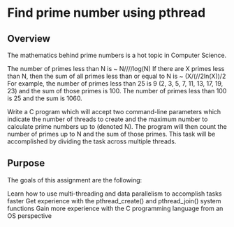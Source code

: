 # Find prime number using pthread

## Overview
The mathematics behind prime numbers is a hot topic in Computer Science.

The number of primes less than N is ~ N////log(N)
If there are X primes less than N, then the sum of all primes less than or equal to N is ~ (X/(//2ln(X))/2
For example, the number of primes less than 25 is 9 (2, 3, 5, 7, 11, 13, 17, 19, 23) and the sum of those primes is 100. The number of primes less than 100 is 25 and the sum is 1060.

Write a C program which will accept two command-line parameters which indicate the number of threads to create and the maximum number to calculate prime numbers up to (denoted N). The program will then count the number of primes up to N and the sum of those primes. This task will be accomplished by dividing the task across multiple threads.

## Purpose
The goals of this assignment are the following:

Learn how to use multi-threading and data parallelism to accomplish tasks faster
Get experience with the pthread_create() and pthread_join() system functions
Gain more experience with the C programming language from an OS perspective

